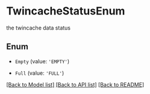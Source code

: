 # TwincacheStatusEnum

the twincache data status

## Enum

* `Empty` (value: `'EMPTY'`)

* `Full` (value: `'FULL'`)

[[Back to Model list]](../README.md#documentation-for-models) [[Back to API list]](../README.md#documentation-for-api-endpoints) [[Back to README]](../README.md)
